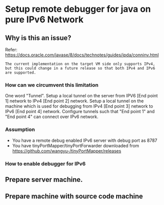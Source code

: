# Setup remote debugger for java on pure IPv6 Network

## Why is this an issue?
Refer: https://docs.oracle.com/javase/8/docs/technotes/guides/jpda/conninv.html
```
The current implementation on the target VM side only supports IPv4, but this could change in a future release so that both IPv4 and IPv6 are supported.
```
### How can we circumvent this limitation
One word "Tunnel". Setup a local tunnel on the server from IPV6 [End point 1] network to IPv4 [End point 2] network. Setup a local tunnel on the machine which is used for debugging from IPv4 [End point 3] network to IPv6 [End point 4] network. Configure tunnels such that "End point 1" and "End point 4" can connect over IPv6 network. 

### Assumption
* You have a remote debug enabled IPv6 server with debug port as 8787
* You have tinyPortMapper/tinyPortForwarder downloaded from https://github.com/wangyu-/tinyPortMapper/releases

### How to enable debugger for IPv6
## Prepare server machine.
## Prepare machine with source code machine

